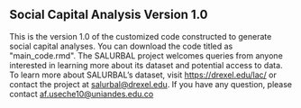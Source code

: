## Social Capital Analysis Version 1.0

This is the version 1.0 of the customized code constructed to generate social capital analyses.
You can download the code titled as "main_code.rmd". The SALURBAL project welcomes queries from anyone interested in learning more about its dataset and potential access to data. To learn more about SALURBAL’s dataset, visit https://drexel.edu/lac/ or contact the project at salurbal@drexel.edu. If you have any question, please contact af.useche10@uniandes.edu.co

